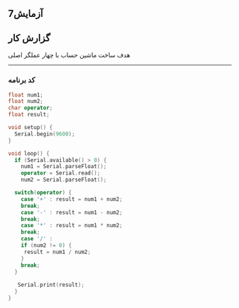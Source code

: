 ## آزمایش7

## گزارش کار
هدف ساخت ماشین حساب با چهار عملگر اصلی

---

### کد برنامه

```cpp
float num1;
float num2;
char operator;
float result;

void setup() {
  Serial.begin(9600);
}

void loop() {
  if (Serial.available() > 0) {
    num1 = Serial.parseFloat(); 
    operator = Serial.read();   
    num2 = Serial.parseFloat(); 

  switch(operator) {
    case '+' : result = num1 + num2;
    break;
    case '-' : result = num1 - num2;
    break;
    case '*' : result = num1 * num2;
    break;
    case '/' :
    if (num2 != 0) {    
     result = num1 / num2;
    }
    break;
  }
  
   Serial.print(result);    
  }
}
```
